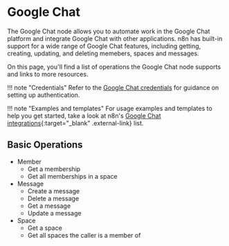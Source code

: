 # Google Chat

The Google Chat node allows you to automate work in the Google Chat platform and integrate Google Chat with other applications. n8n has built-in support for a wide range of Google Chat features, including getting, creating, updating, and deleting memebers, spaces and messages. 

On this page, you'll find a list of operations the Google Chat node supports and links to more resources.

!!! note "Credentials"
    Refer to the [Google Chat credentials](https://docs.n8n.io/integrations/builtin/credentials/google/) for guidance on setting up authentication. 

!!! note "Examples and templates"
    For usage examples and templates to help you get started, take a look at n8n's [Google Chat integrations](https://n8n.io/integrations/google-chat/){:target="_blank" .external-link} list.


## Basic Operations

* Member
    * Get a membership
    * Get all memberships in a space
* Message
    * Create a message
    * Delete a message
    * Get a message
    * Update a message
* Space
    * Get a space
    * Get all spaces the caller is a member of
